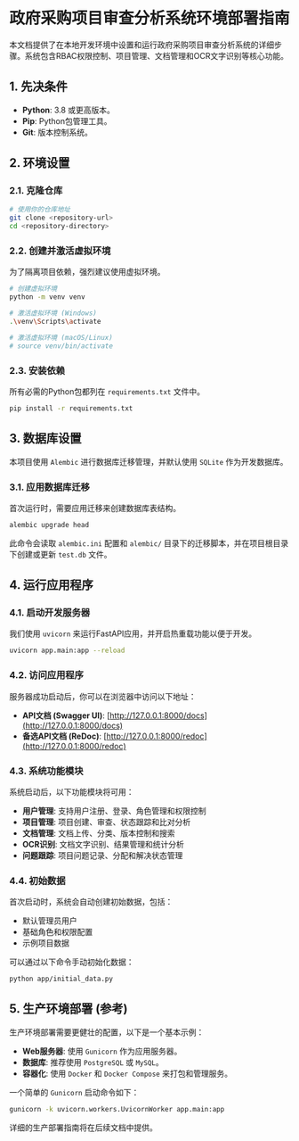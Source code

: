 # 政府采购项目审查分析系统环境部署指南

本文档提供了在本地开发环境中设置和运行政府采购项目审查分析系统的详细步骤。系统包含RBAC权限控制、项目管理、文档管理和OCR文字识别等核心功能。

## 1. 先决条件

*   **Python**: 3.8 或更高版本。
*   **Pip**: Python包管理工具。
*   **Git**: 版本控制系统。

## 2. 环境设置

### 2.1. 克隆仓库

```bash
# 使用你的仓库地址
git clone <repository-url>
cd <repository-directory>
```

### 2.2. 创建并激活虚拟环境

为了隔离项目依赖，强烈建议使用虚拟环境。

```bash
# 创建虚拟环境
python -m venv venv

# 激活虚拟环境 (Windows)
.\venv\Scripts\activate

# 激活虚拟环境 (macOS/Linux)
# source venv/bin/activate
```

### 2.3. 安装依赖

所有必需的Python包都列在 `requirements.txt` 文件中。

```bash
pip install -r requirements.txt
```

## 3. 数据库设置

本项目使用 `Alembic` 进行数据库迁移管理，并默认使用 `SQLite` 作为开发数据库。

### 3.1. 应用数据库迁移

首次运行时，需要应用迁移来创建数据库表结构。

```bash
alembic upgrade head
```

此命令会读取 `alembic.ini` 配置和 `alembic/` 目录下的迁移脚本，并在项目根目录下创建或更新 `test.db` 文件。

## 4. 运行应用程序

### 4.1. 启动开发服务器

我们使用 `uvicorn` 来运行FastAPI应用，并开启热重载功能以便于开发。

```bash
uvicorn app.main:app --reload
```

### 4.2. 访问应用程序

服务器成功启动后，你可以在浏览器中访问以下地址：

*   **API文档 (Swagger UI)**: [http://127.0.0.1:8000/docs](http://127.0.0.1:8000/docs)
*   **备选API文档 (ReDoc)**: [http://127.0.0.1:8000/redoc](http://127.0.0.1:8000/redoc)

### 4.3. 系统功能模块

系统启动后，以下功能模块将可用：

*   **用户管理**: 支持用户注册、登录、角色管理和权限控制
*   **项目管理**: 项目创建、审查、状态跟踪和比对分析
*   **文档管理**: 文档上传、分类、版本控制和搜索
*   **OCR识别**: 文档文字识别、结果管理和统计分析
*   **问题跟踪**: 项目问题记录、分配和解决状态管理

### 4.4. 初始数据

首次启动时，系统会自动创建初始数据，包括：

*   默认管理员用户
*   基础角色和权限配置
*   示例项目数据

可以通过以下命令手动初始化数据：

```bash
python app/initial_data.py
```

## 5. 生产环境部署 (参考)

生产环境部署需要更健壮的配置，以下是一个基本示例：

*   **Web服务器**: 使用 `Gunicorn` 作为应用服务器。
*   **数据库**: 推荐使用 `PostgreSQL` 或 `MySQL`。
*   **容器化**: 使用 `Docker` 和 `Docker Compose` 来打包和管理服务。

一个简单的 `Gunicorn` 启动命令如下：

```bash
gunicorn -k uvicorn.workers.UvicornWorker app.main:app
```

详细的生产部署指南将在后续文档中提供。